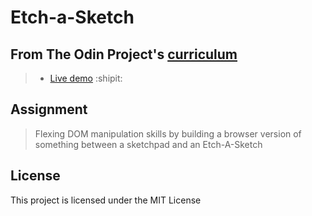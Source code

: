 # Etch-a-Sketch

## From The Odin Project's [curriculum](https://www.theodinproject.com/lessons/etch-a-sketch-project)

> - [Live demo](https://igorashs.github.io/etch-a-sketch/) :shipit:

## Assignment

>  Flexing DOM manipulation skills by building a browser version of something between a sketchpad and an Etch-A-Sketch

## License

This project is licensed under the MIT License
